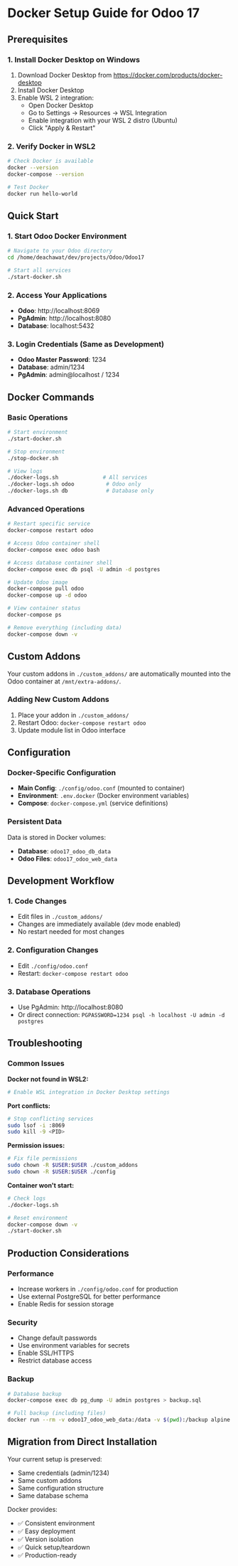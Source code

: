 # Docker Setup Guide for Odoo 17

## Prerequisites

### 1. Install Docker Desktop on Windows
1. Download Docker Desktop from https://docker.com/products/docker-desktop
2. Install Docker Desktop
3. Enable WSL 2 integration:
   - Open Docker Desktop
   - Go to Settings → Resources → WSL Integration
   - Enable integration with your WSL 2 distro (Ubuntu)
   - Click "Apply & Restart"

### 2. Verify Docker in WSL2
```bash
# Check Docker is available
docker --version
docker-compose --version

# Test Docker
docker run hello-world
```

## Quick Start

### 1. Start Odoo Docker Environment
```bash
# Navigate to your Odoo directory
cd /home/deachawat/dev/projects/Odoo/Odoo17

# Start all services
./start-docker.sh
```

### 2. Access Your Applications
- **Odoo**: http://localhost:8069
- **PgAdmin**: http://localhost:8080
- **Database**: localhost:5432

### 3. Login Credentials (Same as Development)
- **Odoo Master Password**: 1234
- **Database**: admin/1234  
- **PgAdmin**: admin@localhost / 1234

## Docker Commands

### Basic Operations
```bash
# Start environment
./start-docker.sh

# Stop environment
./stop-docker.sh

# View logs
./docker-logs.sh              # All services
./docker-logs.sh odoo          # Odoo only
./docker-logs.sh db            # Database only
```

### Advanced Operations
```bash
# Restart specific service
docker-compose restart odoo

# Access Odoo container shell
docker-compose exec odoo bash

# Access database container shell
docker-compose exec db psql -U admin -d postgres

# Update Odoo image
docker-compose pull odoo
docker-compose up -d odoo

# View container status
docker-compose ps

# Remove everything (including data)
docker-compose down -v
```

## Custom Addons

Your custom addons in `./custom_addons/` are automatically mounted into the Odoo container at `/mnt/extra-addons/`.

### Adding New Custom Addons
1. Place your addon in `./custom_addons/`
2. Restart Odoo: `docker-compose restart odoo`
3. Update module list in Odoo interface

## Configuration

### Docker-Specific Configuration
- **Main Config**: `./config/odoo.conf` (mounted to container)
- **Environment**: `.env.docker` (Docker environment variables)
- **Compose**: `docker-compose.yml` (service definitions)

### Persistent Data
Data is stored in Docker volumes:
- **Database**: `odoo17_odoo_db_data`
- **Odoo Files**: `odoo17_odoo_web_data`

## Development Workflow

### 1. Code Changes
- Edit files in `./custom_addons/`
- Changes are immediately available (dev mode enabled)
- No restart needed for most changes

### 2. Configuration Changes  
- Edit `./config/odoo.conf`
- Restart: `docker-compose restart odoo`

### 3. Database Operations
- Use PgAdmin: http://localhost:8080
- Or direct connection: `PGPASSWORD=1234 psql -h localhost -U admin -d postgres`

## Troubleshooting

### Common Issues

**Docker not found in WSL2:**
```bash
# Enable WSL integration in Docker Desktop settings
```

**Port conflicts:**
```bash
# Stop conflicting services
sudo lsof -i :8069
sudo kill -9 <PID>
```

**Permission issues:**
```bash
# Fix file permissions
sudo chown -R $USER:$USER ./custom_addons
sudo chown -R $USER:$USER ./config
```

**Container won't start:**
```bash
# Check logs
./docker-logs.sh

# Reset environment
docker-compose down -v
./start-docker.sh
```

## Production Considerations

### Performance
- Increase workers in `./config/odoo.conf` for production
- Use external PostgreSQL for better performance
- Enable Redis for session storage

### Security
- Change default passwords
- Use environment variables for secrets
- Enable SSL/HTTPS
- Restrict database access

### Backup
```bash
# Database backup
docker-compose exec db pg_dump -U admin postgres > backup.sql

# Full backup (including files)
docker run --rm -v odoo17_odoo_web_data:/data -v $(pwd):/backup alpine tar czf /backup/odoo-files.tar.gz -C /data .
```

## Migration from Direct Installation

Your current setup is preserved:
- Same credentials (admin/1234)
- Same custom addons
- Same configuration structure
- Same database schema

Docker provides:
- ✅ Consistent environment
- ✅ Easy deployment  
- ✅ Version isolation
- ✅ Quick setup/teardown
- ✅ Production-ready
